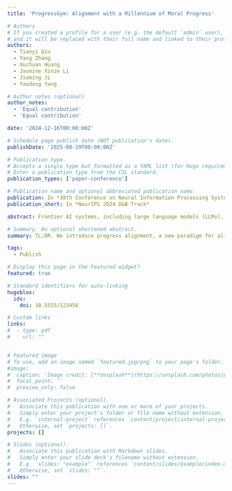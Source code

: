```yaml
---
title: 'ProgressGym: Alignment with a Millennium of Moral Progress'

# Authors
# If you created a profile for a user (e.g. the default `admin` user), write the username (folder name) here
# and it will be replaced with their full name and linked to their profile.
authors:
  - Tianyi Qiu
  - Yang Zhang
  - Xuchuan Huang
  - Jasmine Xinze Li
  - Jiaming Ji
  - Yaodong Yang

# Author notes (optional)
author_notes:
  - 'Equal contribution'
  - 'Equal contribution'

date: '2024-12-16T00:00:00Z'

# Schedule page publish date (NOT publication's date).
publishDate: '2025-08-29T00:00:00Z'

# Publication type.
# Accepts a single type but formatted as a YAML list (for Hugo requirements).
# Enter a publication type from the CSL standard.
publication_types: ['paper-conference']

# Publication name and optional abbreviated publication name.
publication: In *38th Conference on Neural Information Processing Systems (NeurIPS 2024) Track on Datasets and Benchmarks*
publication_short: In *NeurIPS 2024 D&B Track*

abstract: Frontier AI systems, including large language models (LLMs), hold increasing influence over the epistemology of human users. Such influence can reinforce prevailing societal values, potentially contributing to the lock-in of misguided moral beliefs and, consequently, the perpetuation of problematic moral practices on a broad scale. We introduce progress alignment as a technical solution to mitigate this imminent risk. Progress alignment algorithms learn to emulate the mechanics of human moral progress, thereby addressing the susceptibility of existing alignment methods to contemporary moral blindspots. To empower research in progress alignment, we introduce ProgressGym,3 an experimental framework allowing the learning of moral progress mechanics from history, in order to facilitate future progress in real-world moral decisions. Leveraging 9 centuries of historical text and 18 historical LLMs,4 ProgressGym enables codification of real-world progress alignment challenges into concrete benchmarks. Specifically, we introduce three core challenges - tracking evolving values (PG-Follow), preemptively anticipating moral progress (PG-Predict), and regulating the feedback loop between human and AI value shifts (PG-Coevolve). Alignment methods without a temporal dimension are inapplicable to these tasks. In response, we present lifelong and extrapolative algorithms as baseline methods of progress alignment, and build an open leaderboard5 soliciting novel algorithms and challenges.

# Summary. An optional shortened abstract.
summary: TL;DR. We introduce progress alignment, a new paradigm for aligning AI systems with the trajectory of human moral progress, and provide relevant dataset, benchmark and baseline implementations.

tags:
  - Publish

# Display this page in the Featured widget?
featured: true

# Standard identifiers for auto-linking
hugoblox:
  ids:
    doi: 10.5555/123456

# Custom links
links:
#  - type: pdf
#    url: ""


# Featured image
# To use, add an image named `featured.jpg/png` to your page's folder.
#image:
#  caption: 'Image credit: [**Unsplash**](https://unsplash.com/photos/pLCdAaMFLTE)'
#  focal_point: ''
#  preview_only: false

# Associated Projects (optional).
#   Associate this publication with one or more of your projects.
#   Simply enter your project's folder or file name without extension.
#   E.g. `internal-project` references `content/project/internal-project/index.md`.
#   Otherwise, set `projects: []`.
projects: []

# Slides (optional).
#   Associate this publication with Markdown slides.
#   Simply enter your slide deck's filename without extension.
#   E.g. `slides: "example"` references `content/slides/example/index.md`.
#   Otherwise, set `slides: ""`.
slides: ""
---
```


